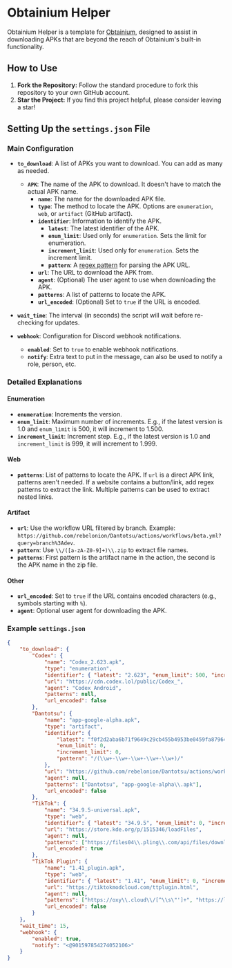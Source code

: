 # Obtainium Helper

Obtainium Helper is a template for [Obtainium](https://github.com/ImranR98/Obtainium), designed to assist in downloading APKs that are beyond the reach of Obtainium's built-in functionality.

## How to Use

1. **Fork the Repository:**
   Follow the standard procedure to fork this repository to your own GitHub account.
2. **Star the Project:**
   If you find this project helpful, please consider leaving a star!

## Setting Up the `settings.json` File

### Main Configuration

-   **`to_download`**: A list of APKs you want to download. You can add as many as needed.

    -   **`APK`**: The name of the APK to download. It doesn't have to match the actual APK name.
        -   **`name`**: The name for the downloaded APK file.
        -   **`type`**: The method to locate the APK. Options are `enumeration`, `web`, or `artifact` (GitHub artifact).
        -   **`identifier`**: Information to identify the APK.
            -   **`latest`**: The latest identifier of the APK.
            -   **`enum_limit`**: Used only for `enumeration`. Sets the limit for enumeration.
            -   **`increment_limit`**: Used only for `enumeration`. Sets the increment limit.
            -   **`pattern`**: A [regex pattern](https://en.wikipedia.org/wiki/Regular_expression) for parsing the APK URL.
        -   **`url`**: The URL to download the APK from.
        -   **`agent`**: (Optional) The user agent to use when downloading the APK.
        -   **`patterns`**: A list of patterns to locate the APK.
        -   **`url_encoded`**: (Optional) Set to `true` if the URL is encoded.

-   **`wait_time`**: The interval (in seconds) the script will wait before re-checking for updates.
-   **`webhook`**: Configuration for Discord webhook notifications.
    -   **`enabled`**: Set to `true` to enable webhook notifications.
    -   **`notify`**: Extra text to put in the message, can also be used to notify a role, person, etc.

### Detailed Explanations

#### Enumeration

-   **`enumeration`**: Increments the version.
-   **`enum_limit`**: Maximum number of increments. E.g., if the latest version is 1.0 and `enum_limit` is 500, it will increment to 1.500.
-   **`increment_limit`**: Increment step. E.g., if the latest version is 1.0 and `increment_limit` is 999, it will increment to 1.999.

#### Web

-   **`patterns`**: List of patterns to locate the APK. If `url` is a direct APK link, patterns aren't needed. If a website contains a button/link, add regex patterns to extract the link. Multiple patterns can be used to extract nested links.

#### Artifact

-   **`url`**: Use the workflow URL filtered by branch. Example: `https://github.com/rebelonion/Dantotsu/actions/workflows/beta.yml?query=branch%3Adev`.
-   **`pattern`**: Use `\\/([a-zA-Z0-9]+)\\.zip` to extract file names.
-   **`patterns`**: First pattern is the artifact name in the action, the second is the APK name in the zip file.

#### Other

-   **`url_encoded`**: Set to `true` if the URL contains encoded characters (e.g., symbols starting with `%`).
-   **`agent`**: Optional user agent for downloading the APK.

### Example `settings.json`

```json
{
	"to_download": {
		"Codex": {
			"name": "Codex_2.623.apk",
			"type": "enumeration",
			"identifier": { "latest": "2.623", "enum_limit": 500, "increment_limit": 999, "pattern": "\\d+(?:\\.\\d+)+" },
			"url": "https://cdn.codex.lol/public/Codex_",
			"agent": "Codex Android",
			"patterns": null,
			"url_encoded": false
		},
		"Dantotsu": {
			"name": "app-google-alpha.apk",
			"type": "artifact",
			"identifier": {
				"latest": "f0f2d2aba6b71f9649c29cb455b4953be0459fa879643ab4f988b56bc290c564",
				"enum_limit": 0,
				"increment_limit": 0,
				"pattern": "/(\\w+-\\w+-\\w+-\\w+-\\w+)/"
			},
			"url": "https://github.com/rebelonion/Dantotsu/actions/workflows/beta.yml?query=branch%3Adev",
			"agent": null,
			"patterns": ["Dantotsu", "app-google-alpha\\.apk"],
			"url_encoded": false
		},
		"TikTok": {
			"name": "34.9.5-universal.apk",
			"type": "web",
			"identifier": { "latest": "34.9.5", "enum_limit": 0, "increment_limit": 0, "pattern": "\\/(\\d+(?:\\.\\d+)+)" },
			"url": "https://store.kde.org/p/1515346/loadFiles",
			"agent": null,
			"patterns": ["https://files04\\.pling\\.com/api/files/download/j/[^/]+/\\d+(?:\\.\\d+)+-universal\\.apk"],
			"url_encoded": true
		},
		"TikTok Plugin": {
			"name": "1.41_plugin.apk",
			"type": "web",
			"identifier": { "latest": "1.41", "enum_limit": 0, "increment_limit": 0, "pattern": "\\d+(?:\\.\\d+)+" },
			"url": "https://tiktokmodcloud.com/ttplugin.html",
			"agent": null,
			"patterns": ["https://oxy\\.cloud\\/[^\\s\"']+", "https://loader\\.oxy\\.st\\/get\\/[^\\s\"']+"],
			"url_encoded": false
		}
	},
	"wait_time": 15,
	"webhook": {
		"enabled": true,
		"notify": "<@901597854274052106>"
	}
}
```
